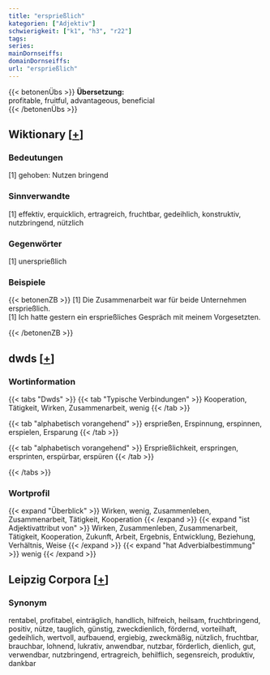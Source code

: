 ```yaml
---
title: "ersprießlich"
kategorien: ["Adjektiv"]
schwierigkeit: ["k1", "h3", "r22"]
tags:
series:
mainDornseiffs:
domainDornseiffs:
url: "ersprießlich"
---
```


{{< betonenÜbs >}}
**Übersetzung:**  
profitable, fruitful, advantageous, beneficial  
{{< /betonenÜbs >}}

## Wiktionary [[+](https://de.wiktionary.org/wiki/ersprießlich)]

### Bedeutungen
[1] gehoben: Nutzen bringend  

### Sinnverwandte
[1] effektiv, erquicklich, ertragreich, fruchtbar, gedeihlich, konstruktiv, nutzbringend, nützlich  

### Gegenwörter
[1] unersprießlich  

### Beispiele
{{< betonenZB >}}
[1] Die Zusammenarbeit war für beide Unternehmen ersprießlich.  
[1] Ich hatte gestern ein ersprießliches Gespräch mit meinem Vorgesetzten.  

{{< /betonenZB >}}


## dwds [[+](https://www.dwds.de/wb/ersprießlich)]

### Wortinformation
{{< tabs "Dwds" >}}
{{< tab "Typische Verbindungen" >}}
Kooperation, Tätigkeit, Wirken, Zusammenarbeit, wenig
{{< /tab >}}

{{< tab "alphabetisch vorangehend" >}}
ersprießen, Erspinnung, erspinnen, erspielen, Ersparung
{{< /tab >}}

{{< tab "alphabetisch vorangehend" >}}
Ersprießlichkeit, erspringen, ersprinten, erspürbar, erspüren
{{< /tab >}}

{{< /tabs >}}

### Wortprofil
{{< expand "Überblick" >}} Wirken, wenig, Zusammenleben, Zusammenarbeit, Tätigkeit, Kooperation {{< /expand >}}
{{< expand "ist Adjektivattribut von" >}} Wirken, Zusammenleben, Zusammenarbeit, Tätigkeit, Kooperation, Zukunft, Arbeit, Ergebnis, Entwicklung, Beziehung, Verhältnis, Weise {{< /expand >}}
{{< expand "hat Adverbialbestimmung" >}} wenig {{< /expand >}}

## Leipzig Corpora [[+](https://corpora.uni-leipzig.de/en/res?word=ersprießlich&corpusId=deu_newscrawl-public_2018)]


### Synonym
rentabel, profitabel, einträglich, handlich, hilfreich, heilsam, fruchtbringend, positiv, nütze, tauglich, günstig, zweckdienlich, fördernd, vorteilhaft, gedeihlich, wertvoll, aufbauend, ergiebig, zweckmäßig, nützlich, fruchtbar, brauchbar, lohnend, lukrativ, anwendbar, nutzbar, förderlich, dienlich, gut, verwendbar, nutzbringend, ertragreich, behilflich, segensreich, produktiv, dankbar

